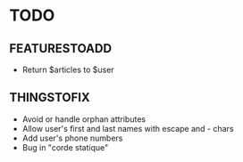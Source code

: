 TODO
====

FEATURESTOADD
-------------
* Return $articles to $user

THINGSTOFIX
-----------
* Avoid or handle orphan attributes
* Allow user's first and last names with escape and - chars
* Add user's phone numbers
* Bug in "corde statique"